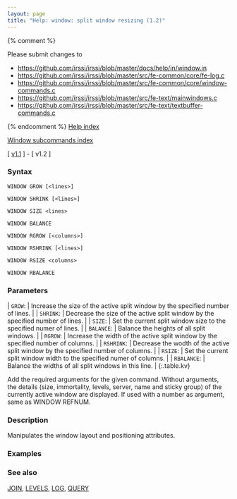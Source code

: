 ```yaml
---
layout: page
title: "Help: window: split window resizing (1.2)"
---
```


{% comment %}

Please submit changes to
- https://github.com/irssi/irssi/blob/master/docs/help/in/window.in
- https://github.com/irssi/irssi/blob/master/src/fe-common/core/fe-log.c
- https://github.com/irssi/irssi/blob/master/src/fe-common/core/window-commands.c
- https://github.com/irssi/irssi/blob/master/src/fe-text/mainwindows.c
- https://github.com/irssi/irssi/blob/master/src/fe-text/textbuffer-commands.c


{% endcomment %}
[Help index](/documentation/help/index_(1.2))

[Window subcommands index](/documentation/help/window_(1.2))

[ [v1.1](/documentation/help/window_resizing) ] - [ v1.2 ]

### Syntax ###

<div class="highlight irssisyntax"><pre style="\-\-cmdlen:11ch"><code><span class="synB">WINDOW</span> <span class="synB">GROW</span> <span class="syn10">[<span class="syn09">&lt;lines></span>]</span></code></pre></div>


<div class="highlight irssisyntax"><pre style="\-\-cmdlen:13ch"><code><span class="synB">WINDOW</span> <span class="synB">SHRINK</span> <span class="syn10">[<span class="syn09">&lt;lines></span>]</span></code></pre></div>


<div class="highlight irssisyntax"><pre style="\-\-cmdlen:11ch"><code><span class="synB">WINDOW</span> <span class="synB">SIZE</span> <span class="synB05">&lt;lines></span></code></pre></div>


<div class="highlight irssisyntax"><pre style="\-\-cmdlen:13ch"><code><span class="synB">WINDOW</span> <span class="synB">BALANCE</span></code></pre></div>


<div class="highlight irssisyntax"><pre style="\-\-cmdlen:12ch"><code><span class="synB">WINDOW</span> <span class="synB">RGROW</span> <span class="syn10">[<span class="syn09">&lt;columns></span>]</span></code></pre></div>


<div class="highlight irssisyntax"><pre style="\-\-cmdlen:14ch"><code><span class="synB">WINDOW</span> <span class="synB">RSHRINK</span> <span class="syn10">[<span class="syn09">&lt;lines></span>]</span></code></pre></div>


<div class="highlight irssisyntax"><pre style="\-\-cmdlen:12ch"><code><span class="synB">WINDOW</span> <span class="synB">RSIZE</span> <span class="synB05">&lt;columns></span></code></pre></div>


<div class="highlight irssisyntax"><pre style="\-\-cmdlen:14ch"><code><span class="synB">WINDOW</span> <span class="synB">RBALANCE</span></code></pre></div>



### Parameters ###


| `GROW`: | Increase the size of the active split window by the specified number of lines. |
| `SHRINK`: | Decrease the size of the active split window by the specified number of lines. |
| `SIZE`: | Set the current split window size to the specified numer of lines. |
| `BALANCE`: | Balance the heights of all split windows. |
| `RGROW`: | Increase the width of the active split window by the specified number of columns. |
| `RSHRINK`: | Decrease the wodth of the active split window by the specified number of columns. |
| `RSIZE`: | Set the current split window width to the specified numer of columns. |
| `RBALANCE`: | Balance the widths of all split windows in this line. |
{:.table.kv}

   Add the required arguments for the given command. Without arguments, the details (size, immortality, levels, server, name and sticky group) of the currently active window are displayed. If used with a number as argument, same as WINDOW REFNUM.

### Description ###

Manipulates the window layout and positioning attributes.

### Examples ###


### See also ###
[JOIN](/documentation/help/join), [LEVELS](/documentation/help/levels), [LOG](/documentation/help/log), [QUERY](/documentation/help/query)

